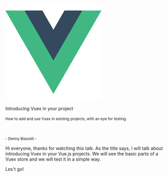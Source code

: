 ![Vue logo](slides/vuex/images/vue-logo.svg)

Introducing Vuex in your project

<small>
How to add and use Vuex in existing projects, with an eye for testing.
</small>

&nbsp;

<small>- Denny Biasiolli -</small>

<aside class="notes">
Hi everyone, thanks for watching this talk.
As the title says, I will talk about introducing Vuex in your Vue.js projects.
We will see the basic parts of a Vuex store and we will test it in a simple way.

Les't go!
</aside>
